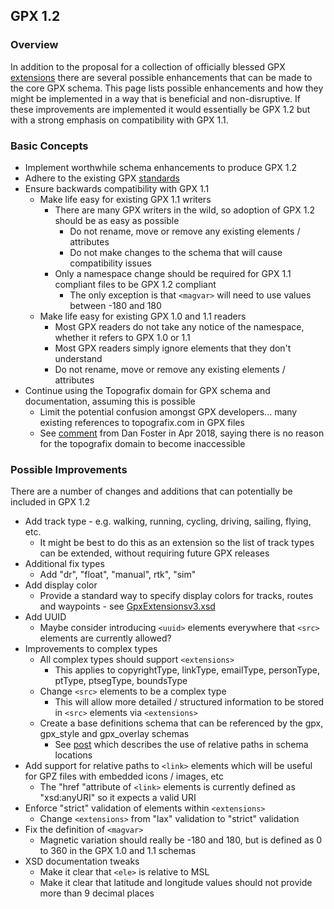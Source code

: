 ## GPX 1.2

### Overview

In addition to the proposal for a collection of officially blessed GPX [extensions](../extensions/README.md) there are several possible enhancements that can be made to the core GPX schema. This page lists possible enhancements and how they might be implemented in a way that is beneficial and non-disruptive. If these improvements are implemented it would essentially be GPX 1.2 but with a strong emphasis on compatibility with GPX 1.1.



### Basic Concepts

- Implement worthwhile schema enhancements to produce GPX 1.2 
- Adhere to the existing GPX [standards](../standards.md)
- Ensure backwards compatibility with GPX 1.1
  - Make life easy for existing GPX 1.1 writers
    - There are many GPX writers in the wild, so adoption of GPX 1.2 should be as easy as possible
      - Do not rename, move or remove any existing elements / attributes
      - Do not make changes to the schema that will cause compatibility issues
    - Only a namespace change should be required for GPX 1.1 compliant files to be GPX 1.2 compliant
      - The only exception is that `<magvar>` will need to use values between -180 and 180
  - Make life easy for existing GPX 1.0 and 1.1 readers
    - Most GPX readers do not take any notice of the namespace, whether it refers to GPX 1.0 or 1.1
    - Most GPX readers simply ignore elements that they don't understand
    - Do not rename, move or remove any existing elements / attributes
- Continue using the Topografix domain for GPX schema and documentation, assuming this is possible
  - Limit the potential confusion amongst GPX developers... many existing references to topografix.com in GPX files
  - See [comment](https://www.topografix.com/gpx_mailing_list.asp#pbqhps+1tskr5v@YahooGroups.com) from Dan Foster in Apr 2018, saying there is no reason for the topografix domain to become inaccessible



### Possible Improvements

There are a number of changes and additions that can potentially be included in GPX 1.2

- Add track type - e.g. walking, running, cycling, driving, sailing, flying, etc.
  - It might be best to do this as an extension so the list of track types can be extended, without requiring future GPX releases
- Additional fix types
  - Add "dr", "float", "manual", rtk", "sim"
- Add display color
  - Provide a standard way to specify display colors for tracks, routes and waypoints - see [GpxExtensionsv3.xsd](https://www8.garmin.com/xmlschemas/GpxExtensionsv3.xsd)
- Add UUID
  - Maybe consider introducing `<uuid>` elements everywhere that `<src>` elements are currently allowed?
- Improvements to complex types
  - All complex types should support `<extensions>`
    - This applies to copyrightType, linkType, emailType, personType, ptType, ptsegType, boundsType
  - Change `<src>` elements to be a complex type
    - This will allow more detailed / structured information to be stored in `<src>` elements via `<extensions>`
  - Create a base definitions schema that can be referenced by the gpx, gpx_style and gpx_overlay schemas
    - See [post](https://stackoverflow.com/questions/8194112/basics-of-referencing-a-xsd-schema-from-another-schema/8197798#8197798) which describes the use of relative paths in schema locations
- Add support for relative paths to `<link>` elements which will be useful for GPZ files with embedded icons / images, etc
  - The "href "attribute of `<link>` elements is currently defined as "xsd:anyURI" so it expects a valid URI
- Enforce "strict" validation of elements within `<extensions>`
  - Change `<extensions>` from "lax" validation to "strict" validation
- Fix the definition of `<magvar>`
  - Magnetic variation should really be -180 and 180, but is defined as 0 to 360 in the GPX 1.0 and 1.1 schemas
- XSD documentation tweaks
  - Make it clear that `<ele>` is relative to MSL
  - Make it clear that latitude and longitude values should not provide more than 9 decimal places
